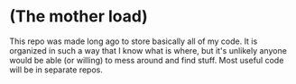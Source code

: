 # (The mother load)

This repo was made long ago to store basically all of my code. It is organized in such a way that I know what is where, but it's unlikely anyone would be able (or willing) to mess around and find stuff. Most useful code will be in separate repos.
